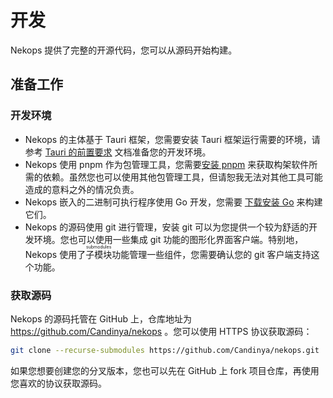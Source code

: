 # 开发

Nekops 提供了完整的开源代码，您可以从源码开始构建。

## 准备工作

### 开发环境

- Nekops 的主体基于 Tauri 框架，您需要安装 Tauri 框架运行需要的环境，请参考 [Tauri 的前置要求] 文档准备您的开发环境。
- Nekops 使用 pnpm 作为包管理工具，您需要[安装 pnpm] 来获取构架软件所需的依赖。虽然您也可以使用其他包管理工具，但请恕我无法对其他工具可能造成的意料之外的情况负责。
- Nekops 嵌入的二进制可执行程序使用 Go 开发，您需要 [下载安装 Go] 来构建它们。
- Nekops 的源码使用 git 进行管理，安装 git 可以为您提供一个较为舒适的开发环境。您也可以使用一些集成 git 功能的图形化界面客户端。特别地， Nekops 使用了<ruby>子模块<rp>(</rp><rt>submodules</rt><rp>)</rp></ruby>功能管理一些组件，您需要确认您的 git 客户端支持这个功能。

[Tauri 的前置要求]: https://tauri.app/zh-cn/start/prerequisites/
[安装 pnpm]: https://pnpm.io/zh/installation
[下载安装 Go]: https://go.dev/doc/install

### 获取源码

Nekops 的源码托管在 GitHub 上，仓库地址为 https://github.com/Candinya/nekops 。您可以使用 HTTPS 协议获取源码：

```sh
git clone --recurse-submodules https://github.com/Candinya/nekops.git
```

如果您想要创建您的分叉版本，您也可以先在 GitHub 上 fork 项目仓库，再使用您喜欢的协议获取源码。
